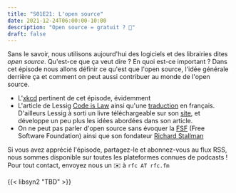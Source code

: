 ```yaml
---
title: "S01E21: L'open source"
date: 2021-12-24T06:00:00-10:00
description: "Open source = gratuit ? 🤔"
draft: false
---
```


Sans le savoir, nous utilisons aujourd'hui des logiciels et des librairies dites *open source*. Qu'est-ce que ça veut dire ? En quoi est-ce important ? Dans cet épisode nous allons définir ce qu'est que l'open source, l'idée générale derrière ça et comment on peut aussi contribuer au monde de l'open source.

* L'[xkcd](https://xkcd.com/2347/) pertinent de cet épisode, évidemment
* L'article de Lessig [Code is Law](https://www.harvardmagazine.com/2000/01/code-is-law-html) ainsi qu'une [traduction](https://framablog.org/2010/05/22/code-is-law-lessig/) en français. D'ailleurs Lessig à sorti un livre téléchargeable sur son [site](https://lessig.org/product/code), et développe un peu plus les idées abordées dans son article.
* On ne peut pas parler d'open source sans évoquer la [FSF](https://www.fsf.org/) (Free Software Foundation) ainsi que son fondateur [Richard Stallman](https://stallman.org/)

Si vous avez apprécié l'épisode, partagez-le et abonnez-vous au flux RSS, nous sommes disponible sur toutes les plateformes connues de podcasts !
Pour tout contact, envoyez nous un ✉️  à `rfc AT rfc.fm`

{{< libsyn2 "TBD" >}}
